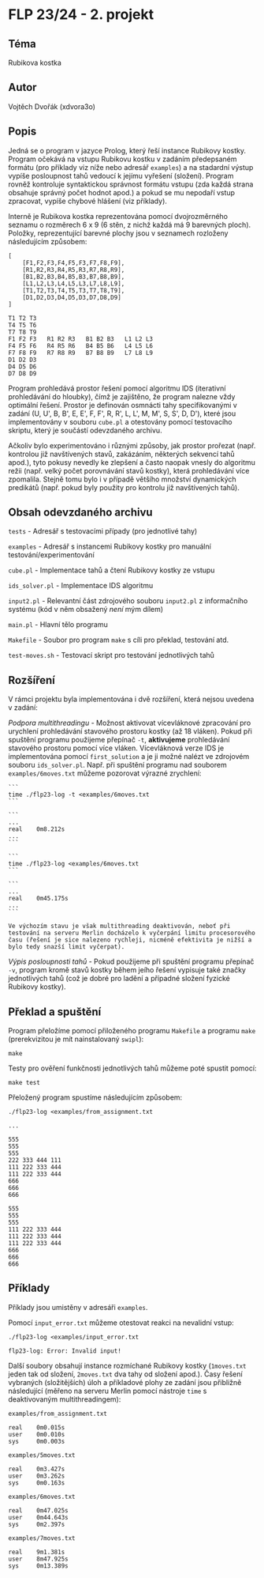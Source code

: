 # FLP 23/24 - 2. projekt

## Téma

Rubikova kostka

## Autor

Vojtěch Dvořák (xdvora3o)

## Popis

Jedná se o program v jazyce Prolog, který řeší instance Rubikovy kostky.
Program očekává na vstupu Rubikovu kostku v zadáním předepsaném formátu (pro příklady viz níže nebo adresář `examples`) a na stadardní výstup vypíše posloupnost tahů vedoucí k jejímu vyřešení (složení).
Program rovněž kontroluje syntaktickou správnost formátu vstupu (zda každá strana obsahuje správný počet hodnot apod.) a pokud se mu nepodaří vstup zpracovat, vypíše chybové hlášení (viz příklady).

Interně je Rubikova kostka reprezentována pomocí dvojrozměrného seznamu o rozměrech 6 x 9 (6 stěn, z nichž každá má 9 barevných ploch).
Položky, reprezentující barevné plochy jsou v seznamech rozloženy následujícím způsobem:

```
[
    [F1,F2,F3,F4,F5,F3,F7,F8,F9],
    [R1,R2,R3,R4,R5,R3,R7,R8,R9],
    [B1,B2,B3,B4,B5,B3,B7,B8,B9],
    [L1,L2,L3,L4,L5,L3,L7,L8,L9],
    [T1,T2,T3,T4,T5,T3,T7,T8,T9],
    [D1,D2,D3,D4,D5,D3,D7,D8,D9]
]
```

```
T1 T2 T3
T4 T5 T6
T7 T8 T9
F1 F2 F3   R1 R2 R3   B1 B2 B3   L1 L2 L3
F4 F5 F6   R4 R5 R6   B4 B5 B6   L4 L5 L6  
F7 F8 F9   R7 R8 R9   B7 B8 B9   L7 L8 L9  
D1 D2 D3
D4 D5 D6
D7 D8 D9
```

Program prohledává prostor řešení pomocí algoritmu IDS (iterativní prohledávání do hloubky), čímž je zajištěno, že program nalezne vždy optimální řešení.
Prostor je definován osmnácti tahy specifikovanými v zadání (U, U', B, B', E, E', F, F', R, R', L, L', M, M', S, S', D, D'), které jsou implementovány v souboru `cube.pl` a otestovány pomocí testovacího skriptu, který je součástí odevzdaného archivu.

Ačkoliv bylo experimentováno i různými způsoby, jak prostor prořezat (např. kontrolou již navštívených stavů, zakázáním, některých sekvencí tahů apod.), tyto pokusy nevedly ke zlepšení a často naopak vnesly do algoritmu režii (např. velký počet porovnávání stavů kostky), která prohledávání více zpomalila.
Stejně tomu bylo i v případě většího množství dynamických predikátů (např. pokud byly použity pro kontrolu již navštívených tahů).

## Obsah odevzdaného archivu

`tests` - Adresář s testovacími případy (pro jednotlivé tahy)

`examples` - Adresář s instancemi Rubikovy kostky pro manuální testování/experimentování

`cube.pl` - Implementace tahů a čtení Rubikovy kostky ze vstupu

`ids_solver.pl` - Implementace IDS algoritmu

`input2.pl` - Relevantní část zdrojového souboru `input2.pl` z informačního systému (kód v něm obsažený *není* mým dílem)

`main.pl` - Hlavní tělo programu

`Makefile` - Soubor pro program `make` s cíli pro překlad, testování atd.

`test-moves.sh` - Testovací skript pro testování jednotlivých tahů

## Rozšíření

V rámci projektu byla implementována i dvě rozšíření, která nejsou uvedena v zadání:

*Podpora multithreadingu* - Možnost aktivovat vícevláknové zpracování pro urychlení prohledávání stavového prostoru kostky (až 18 vláken). Pokud při spuštění programu použijeme přepínač `-t`, **aktivujeme** prohledávání stavového prostoru pomocí více vláken. Vícevláknová verze IDS je implementována pomocí `first_solution` a je ji možné nalézt ve zdrojovém souboru `ids_solver.pl`. Např. při spuštění programu nad souborem `examples/6moves.txt` můžeme pozorovat výrazné zrychlení:

    ```
    time ./flp23-log -t <examples/6moves.txt
    ```
    
    ```
    ...
    real    0m8.212s
    ...
    ```

    ```
    time ./flp23-log <examples/6moves.txt
    ```

    ```
    ...
    real    0m45.175s
    ...
    ```

    Ve výchozím stavu je však multithreading deaktivován, neboť při testování na serveru Merlin docházelo k vyčerpání limitu procesorového času (řešení je sice nalezeno rychleji, nicméně efektivita je nižší a bylo tedy snazší limit vyčerpat). 

*Výpis posloupnosti tahů* - Pokud použijeme při spuštění programu přepínač `-v`, program kromě stavů kostky během jeího řešení vypisuje také značky jednotlivých tahů (což je dobré pro ladění a případné složení fyzické Rubikovy kostky).


## Překlad a spuštění

Program přeložíme pomocí přiloženého programu `Makefile` a programu `make` (prerekvizitou je mít nainstalovaný `swipl`):

```
make
```


Testy pro ověření funkčnosti jednotlivých tahů můžeme poté spustit pomocí:

```
make test
```


Přeložený program spustíme následujícím způsobem:
```
./flp23-log <examples/from_assignment.txt
```

```
...

555
555
555
222 333 444 111
111 222 333 444
111 222 333 444
666
666
666

555
555
555
111 222 333 444
111 222 333 444
111 222 333 444
666
666
666
```


## Příklady

Příklady jsou umistěny v adresáři `examples`.

Pomocí `input_error.txt` můžeme otestovat reakci na nevalidní vstup:

```
./flp23-log <examples/input_error.txt
```
```
flp23-log: Error: Invalid input!
```

Další soubory obsahují instance rozmíchané Rubikovy kostky (`1moves.txt` jeden tak od složení, `2moves.txt` dva tahy od složení apod.).
Časy řešení vybraných (složitějších) úloh a příkladové plohy ze zadání jsou přibližně následující (měřeno na serveru Merlin pomocí nástroje `time` s deaktivovaným multithreadingem):

`examples/from_assignment.txt`
```
real    0m0.015s
user    0m0.010s
sys     0m0.003s
```

`examples/5moves.txt`
```
real    0m3.427s
user    0m3.262s
sys     0m0.163s
```

`examples/6moves.txt`
```
real    0m47.025s
user    0m44.643s
sys     0m2.397s
```

`examples/7moves.txt`
```
real    9m1.381s
user    8m47.925s
sys     0m13.389s
```


